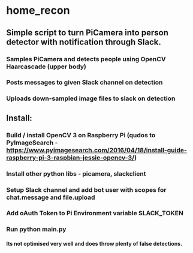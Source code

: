 # home_recon

## Simple script to turn PiCamera into person detector with notification through Slack.

### Samples PiCamera and detects people using OpenCV Haarcascade (upper body)
### Posts messages to given Slack channel on detection
### Uploads down-sampled image files to slack on detection


## Install:

### Build / install OpenCV 3 on Raspberry Pi (qudos to PyImageSearch - https://www.pyimagesearch.com/2016/04/18/install-guide-raspberry-pi-3-raspbian-jessie-opencv-3/)
### Install other python libs - picamera, slackclient
### Setup Slack channel and add bot user with scopes for chat.message and file.upload
### Add oAuth Token to Pi Environment variable SLACK_TOKEN
### Run python main.py


#### Its not optimised very well and does throw plenty of false detections.